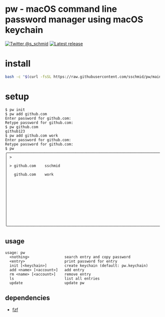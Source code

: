 # pw - macOS command line password manager using macOS keychain

[![Twitter @s_schmid](https://img.shields.io/badge/twitter-follow%20%40s__schmid-blue.svg)](https://twitter.com/intent/follow?original_referer=https%3A%2F%2Fgithub.com%2Fsschmid%pw&screen_name=s_schmid&tw_p=followbutton)
[![Latest release](https://img.shields.io/github/release/sschmid/pw.svg)](https://github.com/sschmid/pw/releases)

# install

```bash
bash -c "$(curl -fsSL https://raw.githubusercontent.com/sschmid/pw/main/install)"
```

# setup

```
$ pw init
$ pw add github.com
Enter password for github.com:
Retype password for github.com:
$ pw github.com
github123
$ pw add github.com work
Enter password for github.com:
Retype password for github.com:
$ pw
╭──────────────────────────────────────────────────────────────────────────────╮
│ >                                                                            │
│ > github.com    sschmid                                                      │
│   github.com    work                                                         │
│                                                                              │
│                                                                              │
│                                                                              │
│                                                                              │
│                                                                              │
╰──────────────────────────────────────────────────────────────────────────────╯
```
## usage

```
usage: pw
  <nothing>                search entry and copy password
  <entry>                  print password for entry
  init [<keychain>]        create keychain (default: pw.keychain)
  add <name> [<account>]   add entry
  rm <name> [<account>]    remove entry
  ls                       list all entries
  update                   update pw
```
## dependencies
- [fzf](https://github.com/junegunn/fzf)
